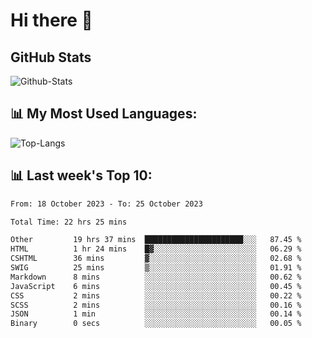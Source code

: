 # Hi there 👋

## GitHub Stats
![Github-Stats](https://github-readme-stats-sigma-five.vercel.app/api?username=ltorson&show_icons=true&theme=radical&count_private=true)

## 📊 My Most Used Languages:
![Top-Langs](https://github-readme-stats-sigma-five.vercel.app/api/top-langs/?username=LTorson&layout=compact&langs_count=10)

## 📊 Last week's Top 10:
<!--START_SECTION:waka-->

```txt
From: 18 October 2023 - To: 25 October 2023

Total Time: 22 hrs 25 mins

Other         19 hrs 37 mins  ██████████████████████░░░   87.45 %
HTML          1 hr 24 mins    █▓░░░░░░░░░░░░░░░░░░░░░░░   06.29 %
CSHTML        36 mins         ▓░░░░░░░░░░░░░░░░░░░░░░░░   02.68 %
SWIG          25 mins         ▒░░░░░░░░░░░░░░░░░░░░░░░░   01.91 %
Markdown      8 mins          ░░░░░░░░░░░░░░░░░░░░░░░░░   00.62 %
JavaScript    6 mins          ░░░░░░░░░░░░░░░░░░░░░░░░░   00.45 %
CSS           2 mins          ░░░░░░░░░░░░░░░░░░░░░░░░░   00.22 %
SCSS          2 mins          ░░░░░░░░░░░░░░░░░░░░░░░░░   00.16 %
JSON          1 min           ░░░░░░░░░░░░░░░░░░░░░░░░░   00.14 %
Binary        0 secs          ░░░░░░░░░░░░░░░░░░░░░░░░░   00.05 %
```

<!--END_SECTION:waka-->
